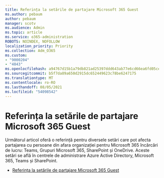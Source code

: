 ```yaml
---
title: Referința la setările de partajare Microsoft 365 Guest
ms.author: pebaum
author: pebaum
manager: scotv
ms.audience: Admin
ms.topic: article
ms.service: o365-administration
ROBOTS: NOINDEX, NOFOLLOW
localization_priority: Priority
ms.collection: Adm_O365
ms.custom:
- "9000204"
- "4843"
ms.openlocfilehash: a94767d15b1a79db821ad25397ddd643ab77e6cd66ea6fd05cea55d2e02d3389
ms.sourcegitcommit: b5f7da89a650d2915dc652449623c78be6247175
ms.translationtype: MT
ms.contentlocale: ro-RO
ms.lasthandoff: 08/05/2021
ms.locfileid: "54098542"
---
```

# <a name="microsoft-365-guest-sharing-settings-reference"></a>Referința la setările de partajare Microsoft 365 Guest

Următorul articol oferă o referință pentru diversele setări care pot afecta partajarea cu persoane din afara organizației pentru Microsoft 365 încărcări de lucru: Teams, Grupuri Microsoft 365, SharePoint și OneDrive. Aceste setări se află în centrele de administrare Azure Active Directory, Microsoft 365, Teams și SharePoint.

- [Referința la setările de partajare Microsoft 365 Guest](https://docs.microsoft.com/microsoft-365/solutions/microsoft-365-guest-settings?view=o365-worldwide)
